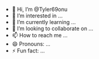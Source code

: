 - 👋 Hi, I’m @Tyler69onu
- 👀 I’m interested in ...
- 🌱 I’m currently learning ...
- 💞️ I’m looking to collaborate on ...
- 📫 How to reach me ...
- 😄 Pronouns: ...
- ⚡ Fun fact: ...

<!---
Tyler69onu/Tyler69onu is a ✨ special ✨ repository because its `README.md` (this file) appears on your GitHub profile.
You can click the Preview link to take a look at your changes.
--->

